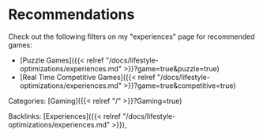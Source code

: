 # Recommendations

Check out the following filters on my "experiences" page for recommended games:

 - [Puzzle Games]({{< relref "/docs/lifestyle-optimizations/experiences.md" >}}?game=true&puzzle=true)
 - [Real Time Competitive Games]({{< relref "/docs/lifestyle-optimizations/experiences.md" >}}?game=true&competitive=true)










Categories: [Gaming]({{< relref "/" >}}?Gaming=true)

Backlinks: [Experiences]({{< relref "/docs/lifestyle-optimizations/experiences.md" >}}), 
